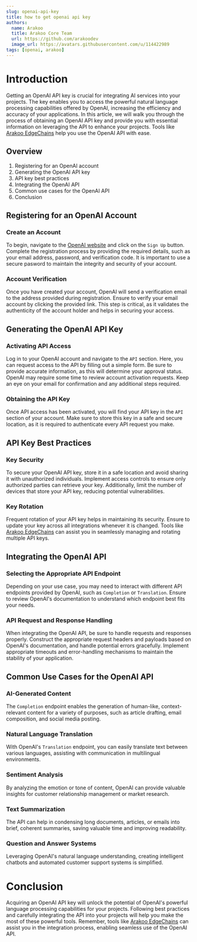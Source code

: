 ```yaml
---
slug: openai-api-key
title: how to get openai api key
authors:
  name: Arakoo
  title: Arakoo Core Team
  url: https://github.com/arakoodev
  image_url: https://avatars.githubusercontent.com/u/114422989
tags: [openai, arakoo]
---
```


# Introduction
Getting an OpenAI API key is crucial for integrating AI services into your projects. The key enables you to access the powerful natural language processing capabilities offered by OpenAI, increasing the efficiency and accuracy of your applications. In this article, we will walk you through the process of obtaining an OpenAI API key and provide you with essential information on leveraging the API to enhance your projects. Tools like [Arakoo EdgeChains](https://github.com/arakoodev/edgechains) help you use the OpenAI API with ease.

## Overview
1. Registering for an OpenAI account
2. Generating the OpenAI API key
3. API key best practices
4. Integrating the OpenAI API
5. Common use cases for the OpenAI API
6. Conclusion

## Registering for an OpenAI Account

### Create an Account
To begin, navigate to the [OpenAI website](https://www.openai.com/) and click on the `Sign Up` button. Complete the registration process by providing the required details, such as your email address, password, and verification code. It is important to use a secure pasword to maintain the integrity and security of your account.

### Account Verification
Once you have created your account, OpenAI will send a verification email to the address provided during registration. Ensure to verify your email account by clicking the provided link. This step is critical, as it validates the authenticity of the account holder and helps in securing your access.

## Generating the OpenAI API Key

### Activating API Access
Log in to your OpenAI account and navigate to the `API` section. Here, you can request access to the API by filling out a simple form. Be sure to provide accurate information, as this will determine your approval status. OpenAI may require some time to review account activation requests. Keep an eye on your email for confirmation and any additional steps required.

### Obtaining the API Key
Once API access has been activated, you will find your API key in the `API` section of your account. Make sure to store this key in a safe and secure location, as it is required to authenticate every API request you make.

## API Key Best Practices

### Key Security
To secure your OpenAI API key, store it in a safe location and avoid sharing it with unauthorized individuals. Implement access controls to ensure only authorized parties can retrieve your key. Additionally, limit the number of devices that store your API key, reducing potential vulnerabilities.

### Key Rotation
Frequent rotation of your API key helps in maintaining its security. Ensure to update your key across all integrations whenever it is changed. Tools like [Arakoo EdgeChains](https://github.com/arakoodev/edgechains) can assist you in seamlessly managing and rotating multiple API keys.

## Integrating the OpenAI API

### Selecting the Appropriate API Endpoint
Depending on your use case, you may need to interact with different API endpoints provided by OpenAI, such as `Completion` or `Translation`. Ensure to review OpenAI's documentation to understand which endpoint best fits your needs.

### API Request and Response Handling
When integrating the OpenAI API, be sure to handle requests and responses properly. Construct the appropriate request headers and payloads based on OpenAI's documentation, and handle potential errors gracefully. Implement appropriate timeouts and error-handling mechanisms to maintain the stability of your application.

## Common Use Cases for the OpenAI API

### AI-Generated Content
The `Completion` endpoint enables the generation of human-like, context-relevant content for a variety of purposes, such as article drafting, email composition, and social media posting.

### Natural Language Translation
With OpenAI's `Translation` endpoint, you can easily translate text between various languages, assisting with communication in multilingual environments.

### Sentiment Analysis
By analyzing the emotion or tone of content, OpenAI can provide valuable insights for customer relationship management or market research.

### Text Summarization
The API can help in condensing long documents, articles, or emails into brief, coherent summaries, saving valuable time and improving readability.

### Question and Answer Systems
Leveraging OpenAI's natural language understanding, creating intelligent chatbots and automated customer support systems is simplified.

# Conclusion
Acquiring an OpenAI API key will unlock the potential of OpenAI's powerful language processing capabilities for your projects. Following best practices and carefully integrating the API into your projects will help you make the most of these powerful tools. Remember, tools like [Arakoo EdgeChains](https://github.com/arakoodev/edgechains) can assist you in the integration process, enabling seamless use of the OpenAI API.
